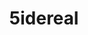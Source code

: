 ---
title: 5idereal
linktitle: 首頁
description: 巴拉巴拉
#lastmod: 2023-07-05
featured_image: DSCF3814-2-Enhanced-NR.jpg # default: first image in this directory
# featured_image on the home page is used for OpenGraph cards, etc.

# sub-galleries on list pages are sorted by date and weight (descending)
---